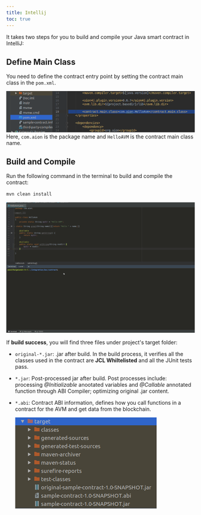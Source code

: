 ```yaml
---
title: Intellij
toc: true
---
```

It  takes two steps for you to build and compile your Java smart contract in IntelliJ:

## Define Main Class

You need to define the contract entry point by setting the contract main class in the `pom.xml`.  

 ![Define the entry point](/developers/fundamentals/compile/images/entry-point.png)
Here, `com.aion` is the package name and `HelloAVM` is the contract main class name.

## Build and Compile

Run the following command in the terminal to build and compile the contract:

```sh
mvn clean install
```

![compile the contract](/developers/fundamentals/compile/images/intellij-compile.gif)

If **build success**, you will find three files under project's target folder:

- `original-*.jar`: .jar after build. In the build process, it verifies all the classes used in the contract are **JCL Whiltelisted** and all the JUnit tests pass.  
- `*.jar`: Post-processed jar after build. Post processes include: processing *@Initializable* anootated variables and *@Callable* annotated function through ABI Compiler; optimizing original .jar content.
- `*.abi`: Contract ABI information, defines how you call functions in a contract for the AVM and get data from the blockchain.
  
    ![result](/developers/fundamentals/compile/images/jars-and-abi.png)
